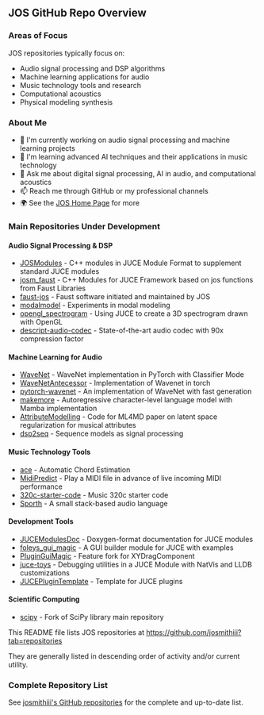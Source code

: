 ## JOS GitHub Repo Overview

### Areas of Focus

JOS repositories typically focus on:
- Audio signal processing and DSP algorithms
- Machine learning applications for audio
- Music technology tools and research
- Computational acoustics
- Physical modeling synthesis

### About Me

- 🔭 I'm currently working on audio signal processing and machine learning projects
- 🌱 I'm learning advanced AI techniques and their applications in music technology
- 💬 Ask me about digital signal processing, AI in audio, and computational acoustics
- 📫 Reach me through GitHub or my professional channels
- 🌍 See the [JOS Home Page](https://ccrma.stanford.edu/~jos/) for more


### Main Repositories Under Development

#### Audio Signal Processing & DSP
- [JOSModules](https://github.com/josmithiii/JOSModules) - C++ modules in JUCE Module Format to supplement standard JUCE modules
- [josm_faust](https://github.com/josmithiii/josm_faust) - C++ Modules for JUCE Framework based on jos functions from Faust Libraries
- [faust-jos](https://github.com/josmithiii/faust-jos) - Faust software initiated and maintained by JOS
- [modalmodel](https://github.com/josmithiii/modalmodel) - Experiments in modal modeling
- [opengl_spectrogram](https://github.com/josmithiii/opengl_spectrogram) - Using JUCE to create a 3D spectrogram drawn with OpenGL
- [descript-audio-codec](https://github.com/josmithiii/descript-audio-codec) - State-of-the-art audio codec with 90x compression factor

#### Machine Learning for Audio
- [WaveNet](https://github.com/josmithiii/WaveNet) - WaveNet implementation in PyTorch with Classifier Mode
- [WaveNetAntecessor](https://github.com/josmithiii/WaveNetAntecessor) - Implementation of Wavenet in torch
- [pytorch-wavenet](https://github.com/josmithiii/pytorch-wavenet) - An implementation of WaveNet with fast generation
- [makemore](https://github.com/josmithiii/makemore) - Autoregressive character-level language model with Mamba implementation
- [AttributeModelling](https://github.com/josmithiii/AttributeModelling) - Code for ML4MD paper on latent space regularization for musical attributes
- [dsp2seq](https://github.com/josmithiii/dsp2seq) - Sequence models as signal processing

#### Music Technology Tools
- [ace](https://github.com/josmithiii/ace) - Automatic Chord Estimation
- [MidiPredict](https://github.com/josmithiii/MidiPredict) - Play a MIDI file in advance of live incoming MIDI performance
- [320c-starter-code](https://github.com/josmithiii/320c-starter-code) - Music 320c starter code
- [Sporth](https://github.com/josmithiii/Sporth) - A small stack-based audio language

#### Development Tools
- [JUCEModulesDoc](https://github.com/josmithiii/JUCEModulesDoc) - Doxygen-format documentation for JUCE modules
- [foleys_gui_magic](https://github.com/josmithiii/foleys_gui_magic) - A GUI builder module for JUCE with examples
- [PluginGuiMagic](https://github.com/josmithiii/PluginGuiMagic) - Feature fork for XYDragComponent
- [juce-toys](https://github.com/josmithiii/juce-toys) - Debugging utilities in a JUCE Module with NatVis and LLDB customizations
- [JUCEPluginTemplate](https://github.com/josmithiii/JUCEPluginTemplate) - Template for JUCE plugins

#### Scientific Computing
- [scipy](https://github.com/josmithiii/scipy) - Fork of SciPy library main repository

This README file lists JOS repositories at https://github.com/josmithiii?tab=repositories

They are generally listed in descending order of activity and/or current utility.

### Complete Repository List

See [josmithiii's GitHub repositories](https://github.com/josmithiii?tab=repositories) for the complete and up-to-date list.

<!--
**josmithiii/josmithiii** is a ✨ _special_ ✨ repository because its `README.md` (this file) appears on your GitHub profile.

Here are some ideas to get you started:

- 🔭 I'm currently working on ...
- 🌱 I'm currently learning ...
- 👯 I'm looking to collaborate on ...
- 🤔 I'm looking for help with ...
- 💬 Ask me about ...
- 📫 How to reach me: ...
- 😄 Pronouns: ...
- ⚡ Fun fact: ...
-->

